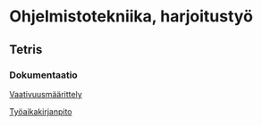 # Ohjelmistotekniika, harjoitustyö

## Tetris

### Dokumentaatio ###
[Vaativuusmäärittely](https://github.com/HYTApio/ot-harjoitustyo/blob/master/dokumentaatio/vaatimusmaarittely.md)

[Työaikakirjanpito](https://github.com/HYTApio/ot-harjoitustyo/blob/master/dokumentaatio/tuntikirjanpito.md)
